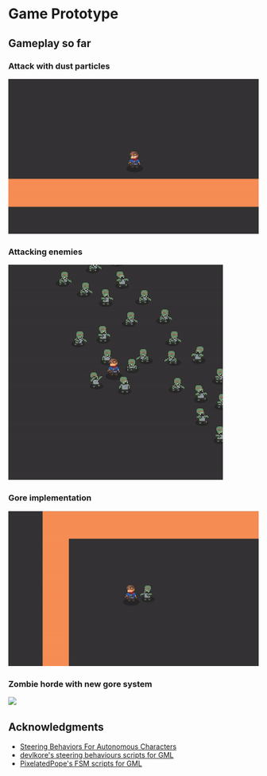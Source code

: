 # Game Prototype

## Gameplay so far

### Attack with dust particles

![](attack_and_dust.gif)

### Attacking enemies

![](gameplay.gif)

### Gore implementation

![](gore_demo.gif)

### Zombie horde with new gore system

![](zombie_horde_blood.gif)

## Acknowledgments

* [Steering Behaviors For Autonomous Characters](https://www.red3d.com/cwr/steer/gdc99/) 
* [devlkore's steering behaviours scripts for GML](https://www.reddit.com/r/gamemaker/comments/5sztky/example_steering_behaviours_grid_based_flocking/)
* [PixelatedPope's FSM scripts for GML](https://www.reddit.com/r/gamemaker/comments/353aq6/tutorialexample_finite_state_machines_the_most/)
